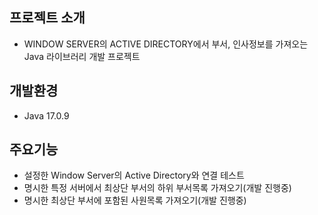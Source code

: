 ## 프로젝트 소개
- WINDOW SERVER의 ACTIVE DIRECTORY에서 부서, 인사정보를 가져오는 Java 라이브러리 개발 프로젝트 

## 개발환경
- Java 17.0.9

## 주요기능
- 설정한 Window Server의 Active Directory와 연결 테스트
- 명시한 특정 서버에서 최상단 부서의 하위 부서목록 가져오기(개발 진행중)
- 명시한 최상단 부서에 포함된 사원목록 가져오기(개발 진행중)



